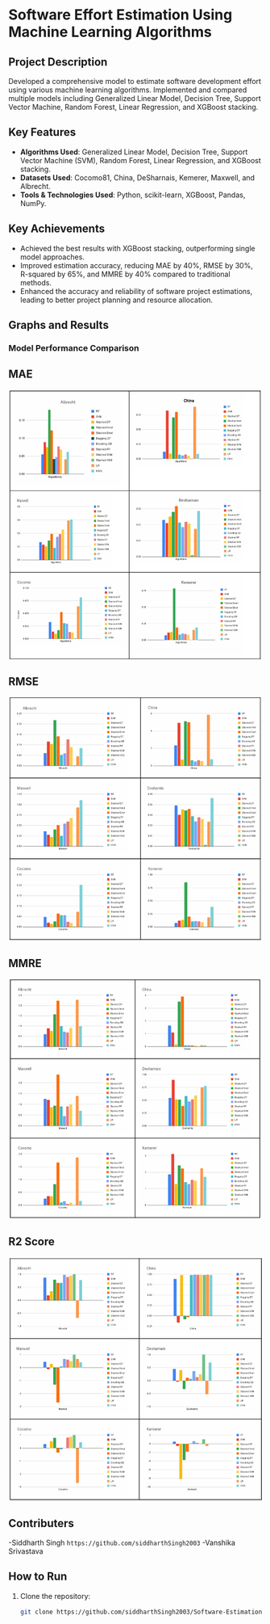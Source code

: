 # Software Effort Estimation Using Machine Learning Algorithms

## Project Description

Developed a comprehensive model to estimate software development effort using various machine learning algorithms. Implemented and compared multiple models including Generalized Linear Model, Decision Tree, Support Vector Machine, Random Forest, Linear Regression, and XGBoost stacking.

## Key Features

- **Algorithms Used**: Generalized Linear Model, Decision Tree, Support Vector Machine (SVM), Random Forest, Linear Regression, and XGBoost stacking.
- **Datasets Used**: Cocomo81, China, DeSharnais, Kemerer, Maxwell, and Albrecht.
- **Tools & Technologies Used**: Python, scikit-learn, XGBoost, Pandas, NumPy.

## Key Achievements

- Achieved the best results with XGBoost stacking, outperforming single model approaches.
- Improved estimation accuracy, reducing MAE by 40%, RMSE by 30%, R-squared by 65%, and MMRE by 40% compared to traditional methods.
- Enhanced the accuracy and reliability of software project estimations, leading to better project planning and resource allocation.

## Graphs and Results

### Model Performance Comparison
## MAE
![MAE](images/MAE.png)
## RMSE
![China](images/RMSE.png)
## MMRE
![Cocomo](images/MMRE.png)
## R2 Score
![Desharnais](images/R2score.png)



## Contributers

-Siddharth Singh `https://github.com/siddharthSingh2003`
-Vanshika Srivastava
## How to Run

1. Clone the repository:
   ```bash
   git clone https://github.com/siddharthSingh2003/Software-Estimation-using-AI.git
